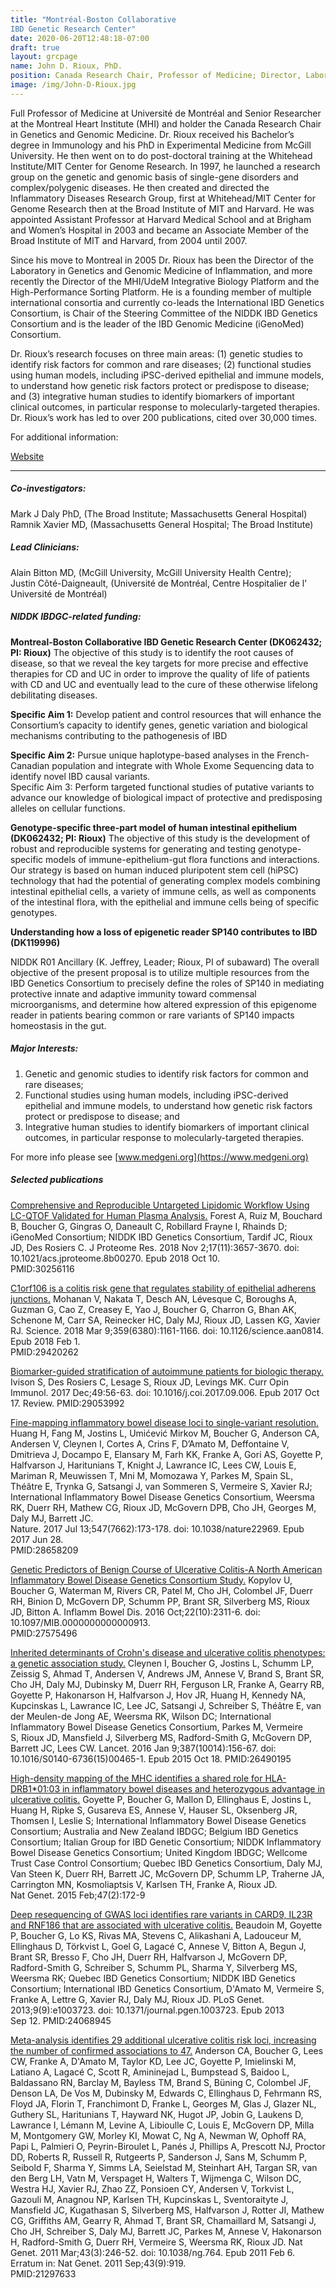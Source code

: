 ```yaml
---
title: "Montréal-Boston Collaborative
IBD Genetic Research Center"
date: 2020-06-20T12:48:18-07:00
draft: true
layout: grcpage
name: John D. Rioux, PhD.
position: Canada Research Chair, Professor of Medicine; Director, Laboratory of Genetics and Genomic Medicine of Inflammation Director, Integrative Biology Platform (Université de Montréal and Montreal Heart Institute).
image: /img/John-D-Rioux.jpg
---
```


Full Professor of Medicine at Université de Montréal and Senior Researcher at the Montreal Heart Institute (MHI) and holder the Canada Research Chair in Genetics and Genomic Medicine. Dr. Rioux received his Bachelor’s degree in Immunology and his PhD in Experimental Medicine from McGill University. He then went on to do post-doctoral training at the Whitehead Institute/MIT Center for Genome Research. In 1997, he launched a research group on the genetic and genomic basis of single-gene disorders and complex/polygenic diseases. He then created and directed the Inflammatory Diseases Research Group, first at Whitehead/MIT Center for Genome Research then at the Broad Institute of MIT and Harvard. He was appointed Assistant Professor at Harvard Medical School and at Brigham and Women’s Hospital in 2003 and became an Associate Member of the Broad Institute of MIT and Harvard, from 2004 until 2007.

Since his move to Montreal in 2005 Dr. Rioux has been the Director of the Laboratory in Genetics and Genomic Medicine of Inflammation, and more recently the Director of the MHI/UdeM Integrative Biology Platform and the High-Performance Sorting Platform. He is a founding member of multiple international consortia and currently co-leads the International IBD Genetics Consortium, is Chair of the Steering Committee of the NIDDK IBD Genetics Consortium and is the leader of the IBD Genomic Medicine (iGenoMed) Consortium.

Dr. Rioux’s research focuses on three main areas: (1) genetic studies to identify risk factors for common and rare diseases; (2) functional studies using human models, including iPSC-derived epithelial and immune models, to understand how genetic risk factors protect or predispose to disease; and (3) integrative human studies to identify biomarkers of important clinical outcomes, in particular response to molecularly-targeted therapies. Dr. Rioux’s work has led to over 200 publications, cited over 30,000 times.

For additional information: 

[Website](https;//) 

***

##### Co-investigators:
Mark J Daly PhD, (The Broad Institute; Massachusetts General Hospital)  
Ramnik Xavier MD, (Massachusetts General Hospital; The Broad Institute)

##### Lead Clinicians:
Alain Bitton MD, (McGill University, McGill University Health Centre);  
Justin Côté-Daigneault, (Université de Montréal, Centre Hospitalier de l’ Université de Montréal)

##### NIDDK IBDGC-related funding:
**Montreal-Boston Collaborative IBD Genetic Research Center (DK062432; PI: Rioux)** The objective of this study is to identify the root causes of disease, so that we reveal the key targets for more precise and effective therapies for CD and UC in order to improve the quality of life of patients with CD and UC and eventually lead to the cure of these otherwise lifelong debilitating diseases.

**Specific Aim 1:** Develop patient and control resources that will enhance the Consortium’s capacity to identify genes, genetic variation and biological mechanisms contributing to the pathogenesis of IBD  

**Specific Aim 2:** Pursue unique haplotype-based analyses in the French-Canadian population and integrate with Whole Exome Sequencing data to identify novel IBD causal variants.  
Specific Aim 3: Perform targeted functional studies of putative variants to advance our knowledge of biological impact of protective and predisposing alleles on cellular functions.

**Genotype-specific three-part model of human intestinal epithelium (DK062432; PI: Rioux)** The objective of this study is the development of robust and reproducible systems for generating and testing genotype-specific models of immune-epithelium-gut flora functions and interactions. Our strategy is based on human induced pluripotent stem cell (hiPSC) technology that had the potential of generating complex models combining intestinal epithelial cells, a variety of immune cells, as well as components of the intestinal flora, with the epithelial and immune cells being of specific genotypes.

**Understanding how a loss of epigenetic reader SP140 contributes to IBD (DK119996)**

NIDDK R01 Ancillary (K. Jeffrey, Leader; Rioux, PI of subaward) The overall objective of the present proposal is to utilize multiple resources from the IBD Genetics Consortium to precisely define the roles of SP140 in mediating protective innate and adaptive immunity toward commensal microorganisms, and determine how altered expression of this epigenome reader in patients bearing common or rare variants of SP140 impacts homeostasis in the gut.

##### Major Interests:
1. Genetic and genomic studies to identify risk factors for common and rare diseases; 
2. Functional studies using human models, including iPSC-derived epithelial and immune models, to understand how genetic risk factors protect or predispose to disease; and 
3. Integrative human studies to identify biomarkers of important clinical outcomes, in particular response to molecularly-targeted therapies.

For more info please see [www.medgeni.org](https://www.medgeni.org)

##### Selected publications
[Comprehensive and Reproducible Untargeted Lipidomic Workflow Using LC-QTOF Validated for Human Plasma Analysis.](https://) Forest A, Ruiz M, Bouchard B, Boucher G, Gingras O, Daneault C, Robillard Frayne I, Rhainds D; iGenoMed Consortium; NIDDK IBD Genetics Consortium, Tardif JC, Rioux JD, Des Rosiers C.  J Proteome Res. 2018 Nov 2;17(11):3657-3670. doi: 10.1021/acs.jproteome.8b00270. Epub 2018 Oct 10.  
PMID:30256116  

[C1orf106 is a colitis risk gene that regulates stability of epithelial adherens junctions.](https://) Mohanan V, Nakata T, Desch AN, Lévesque C, Boroughs A, Guzman G, Cao Z, Creasey E, Yao J, Boucher G, Charron G, Bhan AK, Schenone M, Carr SA, Reinecker HC, Daly MJ, Rioux JD, Lassen KG, Xavier RJ.  Science. 2018 Mar 9;359(6380):1161-1166. doi: 10.1126/science.aan0814. Epub 2018 Feb 1.  
PMID:29420262

[Biomarker-guided stratification of autoimmune patients for biologic therapy.](https://) Ivison S, Des Rosiers C, Lesage S, Rioux JD, Levings MK. Curr Opin Immunol. 2017 Dec;49:56-63. doi: 10.1016/j.coi.2017.09.006. Epub 2017 Oct 17. Review. PMID:29053992

[Fine-mapping inflammatory bowel disease loci to single-variant resolution.](https://) Huang H, Fang M, Jostins L, Umićević Mirkov M, Boucher G, Anderson CA, Andersen V, Cleynen I, Cortes A, Crins F, D’Amato M, Deffontaine V, Dmitrieva J, Docampo E, Elansary M, Farh KK, Franke A, Gori AS, Goyette P, Halfvarson J, Haritunians T, Knight J, Lawrance IC, Lees CW, Louis E, Mariman R, Meuwissen T, Mni M, Momozawa Y, Parkes M, Spain SL, Théâtre E, Trynka G, Satsangi J, van Sommeren S, Vermeire S, Xavier RJ; International Inflammatory Bowel Disease Genetics Consortium, Weersma RK, Duerr RH, Mathew CG, Rioux JD, McGovern DPB, Cho JH, Georges M, Daly MJ, Barrett JC.  
Nature. 2017 Jul 13;547(7662):173-178. doi: 10.1038/nature22969. Epub 2017 Jun 28.  
PMID:28658209

[Genetic Predictors of Benign Course of Ulcerative Colitis-A North American Inflammatory Bowel Disease Genetics Consortium Study.](https://) Kopylov U, Boucher G, Waterman M, Rivers CR, Patel M, Cho JH, Colombel JF, Duerr RH, Binion D, McGovern DP, Schumm PP, Brant SR, Silverberg MS, Rioux JD, Bitton A. Inflamm Bowel Dis. 2016 Oct;22(10):2311-6. doi: 10.1097/MIB.0000000000000913.  
PMID:27575496

[Inherited determinants of Crohn's disease and ulcerative colitis phenotypes: a genetic association study.](https://) Cleynen I, Boucher G, Jostins L, Schumm LP, Zeissig S, Ahmad T, Andersen V, Andrews JM, Annese V, Brand S, Brant SR, Cho JH, Daly MJ, Dubinsky M, Duerr RH, Ferguson LR, Franke A, Gearry RB, Goyette P, Hakonarson H, Halfvarson J, Hov JR, Huang H, Kennedy NA, Kupcinskas L, Lawrance IC, Lee JC, Satsangi J, Schreiber S, Théâtre E, van der Meulen-de Jong AE, Weersma RK, Wilson DC; International Inflammatory Bowel Disease Genetics Consortium, Parkes M, Vermeire S, Rioux JD, Mansfield J, Silverberg MS, Radford-Smith G, McGovern DP, Barrett JC, Lees CW. Lancet. 2016 Jan 9;387(10014):156-67. doi: 10.1016/S0140-6736(15)00465-1. Epub 2015 Oct 18. PMID:26490195

[High-density mapping of the MHC identifies a shared role for HLA-DRB1\*01:03 in inflammatory bowel diseases and heterozygous advantage in ulcerative colitis.](https://) Goyette P, Boucher G, Mallon D, Ellinghaus E, Jostins L, Huang H, Ripke S, Gusareva ES, Annese V, Hauser SL, Oksenberg JR, Thomsen I, Leslie S; International Inflammatory Bowel Disease Genetics Consortium; Australia and New Zealand IBDGC; Belgium IBD Genetics Consortium; Italian Group for IBD Genetic Consortium; NIDDK Inflammatory Bowel Disease Genetics Consortium; United Kingdom IBDGC; Wellcome Trust Case Control Consortium; Quebec IBD Genetics Consortium, Daly MJ, Van Steen K, Duerr RH, Barrett JC, McGovern DP, Schumm LP, Traherne JA, Carrington MN, Kosmoliaptsis V, Karlsen TH, Franke A, Rioux JD.  
Nat Genet. 2015 Feb;47(2):172-9

[Deep resequencing of GWAS loci identifies rare variants in CARD9, IL23R and RNF186 that are associated with ulcerative colitis.](https://) Beaudoin M, Goyette P, Boucher G, Lo KS, Rivas MA, Stevens C, Alikashani A, Ladouceur M, Ellinghaus D, Törkvist L, Goel G, Lagacé C, Annese V, Bitton A, Begun J, Brant SR, Bresso F, Cho JH, Duerr RH, Halfvarson J, McGovern DP, Radford-Smith G, Schreiber S, Schumm PL, Sharma Y, Silverberg MS, Weersma RK; Quebec IBD Genetics Consortium; NIDDK IBD Genetics Consortium; International IBD Genetics Consortium, D'Amato M, Vermeire S, Franke A, Lettre G, Xavier RJ, Daly MJ, Rioux JD. PLoS Genet. 2013;9(9):e1003723. doi: 10.1371/journal.pgen.1003723. Epub 2013  
Sep 12. PMID:24068945

[Meta-analysis identifies 29 additional ulcerative colitis risk loci, increasing the number of confirmed associations to 47.](https://) Anderson CA, Boucher G, Lees CW, Franke A, D'Amato M, Taylor KD, Lee JC, Goyette P, Imielinski M, Latiano A, Lagacé C, Scott R, Amininejad L, Bumpstead S, Baidoo L, Baldassano RN, Barclay M, Bayless TM, Brand S, Büning C, Colombel JF, Denson LA, De Vos M, Dubinsky M, Edwards C, Ellinghaus D, Fehrmann RS, Floyd JA, Florin T, Franchimont D, Franke L, Georges M, Glas J, Glazer NL, Guthery SL, Haritunians T, Hayward NK, Hugot JP, Jobin G, Laukens D, Lawrance I, Lémann M, Levine A, Libioulle C, Louis E, McGovern DP, Milla M, Montgomery GW, Morley KI, Mowat C, Ng A, Newman W, Ophoff RA, Papi L, Palmieri O, Peyrin-Biroulet L, Panés J, Phillips A, Prescott NJ, Proctor DD, Roberts R, Russell R, Rutgeerts P, Sanderson J, Sans M, Schumm P, Seibold F, Sharma Y, Simms LA, Seielstad M, Steinhart AH, Targan SR, van den Berg LH, Vatn M, Verspaget H, Walters T, Wijmenga C, Wilson DC, Westra HJ, Xavier RJ, Zhao ZZ, Ponsioen CY, Andersen V, Torkvist L, Gazouli M, Anagnou NP, Karlsen TH, Kupcinskas L, Sventoraityte J, Mansfield JC, Kugathasan S, Silverberg MS, Halfvarson J, Rotter JI, Mathew CG, Griffiths AM, Gearry R, Ahmad T, Brant SR, Chamaillard M, Satsangi J, Cho JH, Schreiber S, Daly MJ, Barrett JC, Parkes M, Annese V, Hakonarson H, Radford-Smith G, Duerr RH, Vermeire S, Weersma RK, Rioux JD.   Nat Genet. 2011 Mar;43(3):246-52. doi: 10.1038/ng.764. Epub 2011 Feb 6. Erratum in: Nat Genet. 2011 Sep;43(9):919.  
PMID:21297633
